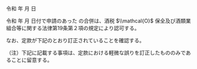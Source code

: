 令和 年 月 日

令和 年 月 日付で申請のあった の合併は、酒税 $\\mathcal{O}$ 保全及び酒類業組合等に関する法律第19条第２項の規定により認可する。

なお、定款が下記のとおり訂正されていることを確認する。

（注）下記に記載する事項は、定款における軽微な誤りを訂正したもののみであることに留意する。